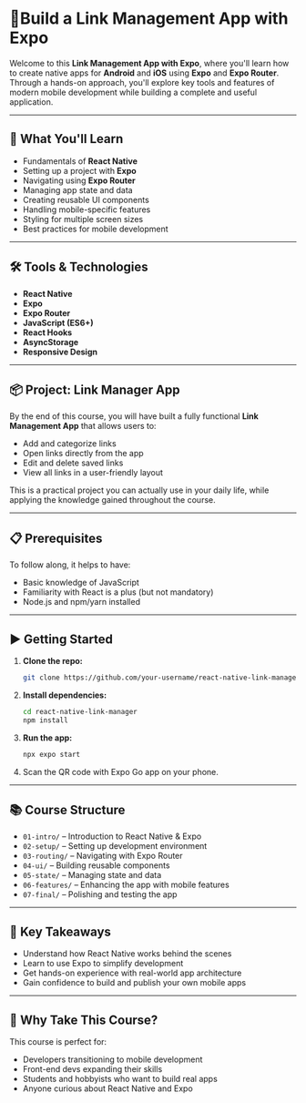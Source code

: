 # 📱Build a Link Management App with Expo

Welcome to this **Link Management App with Expo**, where you'll learn how to create native apps for **Android** and **iOS** using **Expo** and **Expo Router**. Through a hands-on approach, you'll explore key tools and features of modern mobile development while building a complete and useful application.

---

## 🚀 What You'll Learn

- Fundamentals of **React Native**
- Setting up a project with **Expo**
- Navigating using **Expo Router**
- Managing app state and data
- Creating reusable UI components
- Handling mobile-specific features
- Styling for multiple screen sizes
- Best practices for mobile development

---

## 🛠 Tools & Technologies

- **React Native**
- **Expo**
- **Expo Router**
- **JavaScript (ES6+)**
- **React Hooks**
- **AsyncStorage**
- **Responsive Design**

---

## 📦 Project: Link Manager App

By the end of this course, you will have built a fully functional **Link Management App** that allows users to:

- Add and categorize links
- Open links directly from the app
- Edit and delete saved links
- View all links in a user-friendly layout

This is a practical project you can actually use in your daily life, while applying the knowledge gained throughout the course.

---

## 📋 Prerequisites

To follow along, it helps to have:

- Basic knowledge of JavaScript
- Familiarity with React is a plus (but not mandatory)
- Node.js and npm/yarn installed

---

## ▶️ Getting Started

1. **Clone the repo:**

   ```bash
   git clone https://github.com/your-username/react-native-link-manager.git
   ```

2. **Install dependencies:**

   ```bash
   cd react-native-link-manager
   npm install
   ```

3. **Run the app:**

   ```bash
   npx expo start
   ```

4. Scan the QR code with Expo Go app on your phone.

---

## 📚 Course Structure

- `01-intro/` – Introduction to React Native & Expo
- `02-setup/` – Setting up development environment
- `03-routing/` – Navigating with Expo Router
- `04-ui/` – Building reusable components
- `05-state/` – Managing state and data
- `06-features/` – Enhancing the app with mobile features
- `07-final/` – Polishing and testing the app

---

## 🧠 Key Takeaways

- Understand how React Native works behind the scenes
- Learn to use Expo to simplify development
- Get hands-on experience with real-world app architecture
- Gain confidence to build and publish your own mobile apps

---

## 🌟 Why Take This Course?

This course is perfect for:

- Developers transitioning to mobile development
- Front-end devs expanding their skills
- Students and hobbyists who want to build real apps
- Anyone curious about React Native and Expo


